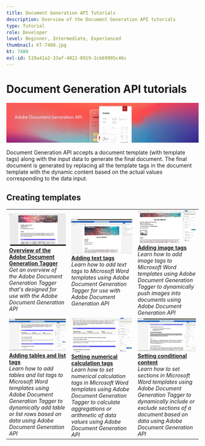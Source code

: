 ```yaml
---
title: Document Generation API Tutorials
description: Overview of the Document Generation API tutorials
type: Tutorial
role: Developer
level: Beginner, Intermediate, Experienced
thumbnail: KT-7480.jpg
kt: 7480
exl-id: 519a41a2-33af-4022-8919-2cb69995c46c
---
```


# Document Generation API tutorials

![Document Generation API Banner](../assets/DocGenAPIHero.jpg)

Document Generation API accepts a document template (with template tags) along with the input data to generate the final document. The final document is generated by replacing all the template tags in the document template with the dynamic content based on the actual values corresponding to the data input.

## Creating templates

<table style="table-layout:fixed">
<tr>
 <td>
   <a href="taggeroverview.md">
      <img alt="Overview of the Adobe Document Generation Tagger" src="assets/Taggeroverview_thumb.jpg" />
   </a>
    <div>
   <a href="taggeroverview.md"><strong>Overview of the Adobe Document Generation Tagger</strong></a>
    </div>
    <em>Get an overview of the Adobe Document Generation Tagger that's designed for use with the Adobe Document Generation API</em>
    <br>
  </td>
  <td>
   <a href="taggeraddtexttags.md">
      <img alt="Adding text tags" src="assets/Taggertexttags_thumb.jpg" />
   </a>
    <div>
   <a href="taggeraddtexttags.md"><strong>Adding text tags</strong></a>
    </div>
    <em>Learn how to add text tags to Microsoft Word templates using Adobe Document Generation Tagger for use with Adobe Document Generation API</em>
    <br>
  </td>
  <td>
   <a href="taggeraddimagetags.md">
      <img alt="Adding image tags" src="assets/Taggerimagetags_thumb.jpg" />
   </a>
    <div>
   <a href="taggeraddimagetags.md"><strong>Adding image tags</strong></a>
    </div>
    <em>Learn how to add image tags to Microsoft Word templates using Adobe Document Generation Tagger to dynamically push images into documents using Adobe Document Generation API</em>
    <br>
  </td>
</tr>
<tr>
 <td>
   <a href="taggertables.md">
      <img alt="Adding tables and list tags" src="assets/Taggertables_thumb.jpg" />
   </a>
    <div>
   <a href="taggertables.md"><strong>Adding tables and list tags</strong></a>
    </div>
    <em>Learn how to add tables and list tags to Microsoft Word templates using Adobe Document Generation Tagger to dynamically add table or list rows based on data using Adobe Document Generation API</em>
    <br>
  </td>
  <td>
   <a href="taggercalculations.md">
      <img alt="Setting numerical calculation tags" src="assets/Taggercalculations_thumb.jpg" />
   </a>
    <div>
   <a href="taggercalculations.md"><strong>Setting numerical calculation tags</strong></a>
    </div>
    <em>Learn how to set numerical calculation tags in Microsoft Word templates using Adobe Document Generation Tagger to calculate aggregations or arithmetic of data values using Adobe Document Generation API</em>
    <br>
  </td>
  <td>
   <a href="taggerconditional.md">
      <img alt="Setting conditional content" src="assets/Taggerconditional_thumb.jpg" />
   </a>
    <div>
   <a href="taggerconditional.md"><strong>Setting conditional content</strong></a>
    </div>
    <em>Learn how to set sections in Microsoft Word templates using Adobe Document Generation Tagger to dynamically include or exclude sections of a document based on data using Adobe Document Generation API</em>
    <br>
  </td>
</tr>
</table>
